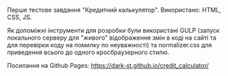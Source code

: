 Перше тестове завдання "Кредитний калькулятор".
Використано: HTML, CSS, JS.

Як допоміжні інструменти для розробки були використані GULP (запуск локального серверу для "живого" відображення змін в коді на сайті та для перевірки коду на помилку по неуважності) та normalizer.css для приведення всього до одного кросбраузерного стилю.

Посилання на Github Pages: https://dark-st.github.io/credit_calculator/
